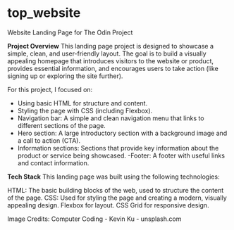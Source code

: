 # top_website
Website Landing Page for The Odin Project

**Project Overview**
This landing page project is designed to showcase a simple, clean, and user-friendly layout. The goal is to build a visually appealing homepage that introduces visitors to the website or product, provides essential information, and encourages users to take action (like signing up or exploring the site further).

For this project, I focused on:

- Using basic HTML for structure and content.
- Styling the page with CSS (including Flexbox).
- Navigation bar: A simple and clean navigation menu that links to different sections of the page.
- Hero section: A large introductory section with a background image and a call to action (CTA).
- Information sections: Sections that provide key information about the product or service being showcased.
-Footer: A footer with useful links and contact information.

**Tech Stack**
This landing page was built using the following technologies:

HTML: The basic building blocks of the web, used to structure the content of the page.
CSS: Used for styling the page and creating a modern, visually appealing design.
Flexbox for layout.
CSS Grid for responsive design.

Image Credits:
Computer Coding - Kevin Ku - unsplash.com
